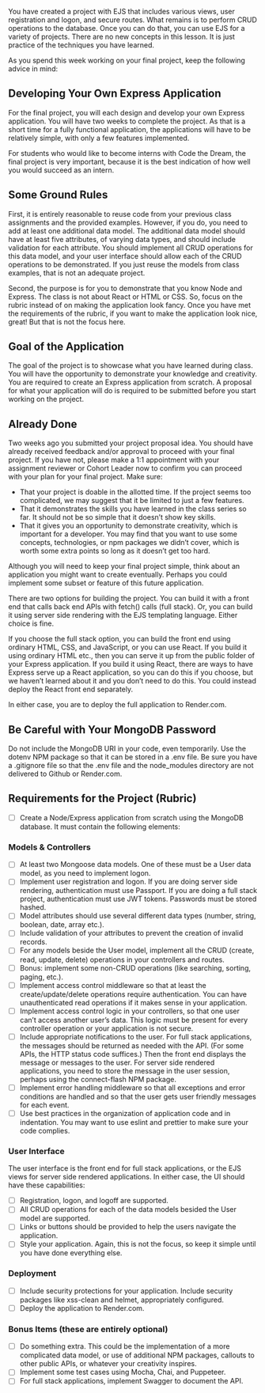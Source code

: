 You have created a project with EJS that includes various views, user registration and logon, and secure routes. What remains is to perform CRUD operations to the database. Once you can do that, you can use EJS for a variety of projects. There are no new concepts in this lesson. It is just practice of the techniques you have learned.

As you spend this week working on your final project, keep the following advice in mind:

## Developing Your Own Express Application
For the final project, you will each design and develop your own Express application.  You will have two weeks to complete the project.  As that is a short time for a fully functional application, the applications will have to be relatively simple, with only a few features implemented.

For students who would like to become interns with Code the Dream, the final project is very important, because it is the best indication of how well you would succeed as an intern.

## Some Ground Rules
First, it is entirely reasonable to reuse code from your previous class assignments and the provided examples. However, if you do, you need to add at least one additional data model. The additional data model should have at least five attributes, of varying data types, and should include validation for each attribute. You should implement all CRUD operations for this data model, and your user interface should allow each of the CRUD operations to be demonstrated. If you just reuse the models from class examples, that is not an adequate project.

Second, the purpose is for you to demonstrate that you know Node and Express. The class is not about React or HTML or CSS. So, focus on the rubric instead of on making the application look fancy. Once you have met the requirements of the rubric, if you want to make the application look nice, great! But that is not the focus here.

## Goal of the Application
The goal of the project is to showcase what you have learned during class. You will have the opportunity to demonstrate your knowledge and creativity. You are required to create an Express application from scratch. A proposal for what your application will do is required to be submitted before you start working on the project.

## Already Done
Two weeks ago you submitted your project proposal idea.  You should have already received feedback and/or approval to proceed with your final project.  If you have not, please make a 1:1 appointment with your assignment reviewer or Cohort Leader now to confirm you can proceed with your plan for your final project.  Make sure:

* That your project is doable in the allotted time.  If the project seems too complicated, we may suggest that it be limited to just a few features.
* That it demonstrates the skills you have learned in the class series so far.  It should not be so simple that it doesn’t show key skills.  
* That it gives you an opportunity to demonstrate creativity, which is important for a developer.
You may find that you want to use some concepts, technologies, or npm packages we didn’t cover, which is worth some extra points so long as it doesn’t get too hard.

Although you will need to keep your final project simple, think about an application you might want to create eventually. Perhaps you could implement some subset or feature of this future application.

There are two options for building the project. You can build it with a front end that calls back end APIs with fetch() calls (full stack). Or, you can build it using server side rendering with the EJS templating language. Either choice is fine.

If you choose the full stack option, you can build the front end using ordinary HTML, CSS, and JavaScript, or you can use React. If you build it using ordinary HTML etc., then you can serve it up from the public folder of your Express application. If you build it using React, there are ways to have Express serve up a React application, so you can do this if you choose, but we haven’t learned about it and you don’t need to do this. You could instead deploy the React front end separately.

In either case, you are to deploy the full application to Render.com.

## Be Careful with Your MongoDB Password
Do not include the MongoDB URI in your code, even temporarily. Use the dotenv NPM package so that it can be stored in a .env file. Be sure you have a .gitignore file so that the .env file and the node_modules directory are not delivered to Github or Render.com.

## Requirements for the Project (Rubric)
 - [ ] Create a Node/Express application from scratch using the MongoDB database. It must contain the following elements: 

### Models & Controllers

 - [ ] At least two Mongoose data models. One of these must be a User data model, as you need to implement logon.
 - [ ] Implement user registration and logon. If you are doing server side rendering, authentication must use Passport. If you are doing a full stack project, authentication must use JWT tokens. Passwords must be stored hashed.
 - [ ] Model attributes should use several different data types (number, string, boolean, date, array etc.).
 - [ ] Include validation of your attributes to prevent the creation of invalid records.
 - [ ] For any models beside the User model, implement all the CRUD (create, read, update, delete) operations in your controllers and routes.
 - [ ] Bonus: implement some non-CRUD operations (like searching, sorting, paging, etc.).
 - [ ] Implement access control middleware so that at least the create/update/delete operations require authentication. You can have unauthenticated read operations if it makes sense in your application.
 - [ ] Implement access control logic in your controllers, so that one user can’t access another user’s data. This logic must be present for every controller operation or your application is not secure.
 - [ ] Include appropriate notifications to the user. For full stack applications, the messages should be returned as needed with the API. (For some APIs, the HTTP status code suffices.) Then the front end displays the message or messages to the user. For server side rendered applications, you need to store the message in the user session, perhaps using the connect-flash NPM package.
 - [ ] Implement error handling middleware so that all exceptions and error conditions are handled and so that the user gets user friendly messages for each event.
 - [ ] Use best practices in the organization of application code and in indentation. You may want to use eslint and prettier to make sure your code complies.

### User Interface

The user interface is the front end for full stack applications, or the EJS views for server side rendered applications. In either case, the UI should have these capabilities:
 - [ ] Registration, logon, and logoff are supported.
 - [ ] All CRUD operations for each of the data models besided the User model are supported.
 - [ ] Links or buttons should be provided to help the users navigate the application.
 - [ ] Style your application. Again, this is not the focus, so keep it simple until you have done everything else.

### Deployment

 - [ ] Include security protections for your application. Include security packages like xss-clean and helmet, appropriately configured.
 - [ ] Deploy the application to Render.com.

### Bonus Items (these are entirely optional)

 - [ ] Do something extra.  This could be the implementation of a more complicated data model, or use of additional NPM packages, callouts to other public APIs, or whatever your creativity inspires.
 - [ ] Implement some test cases using Mocha, Chai, and Puppeteer.
 - [ ] For full stack applications, implement Swagger to document the API.
